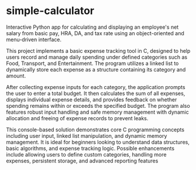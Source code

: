 # simple-calculator
Interactive Python app for calculating and displaying an employee's net salary from basic pay, HRA, DA, and tax rate using an object-oriented and menu-driven interface.

This project implements a basic expense tracking tool in C, designed to help users record and manage daily spending under defined categories such as Food, Transport, and Entertainment. The program utilizes a linked list to dynamically store each expense as a structure containing its category and amount.

After collecting expense inputs for each category, the application prompts the user to enter a total budget. It then calculates the sum of all expenses, displays individual expense details, and provides feedback on whether spending remains within or exceeds the specified budget. The program also features robust input handling and safe memory management with dynamic allocation and freeing of expense records to prevent leaks.

This console-based solution demonstrates core C programming concepts including user input, linked list manipulation, and dynamic memory management. It is ideal for beginners looking to understand data structures, basic algorithms, and expense tracking logic. Possible enhancements include allowing users to define custom categories, handling more expenses, persistent storage, and advanced reporting features
